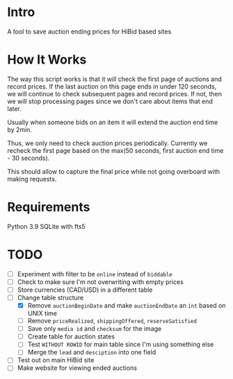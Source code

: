 # Intro
A tool to save auction ending prices for HiBid based sites

# How It Works
The way this script works is that it will check the first page of auctions and record prices.
If the last auction on this page ends in under 120 seconds, we will continue to check subsequent pages and record prices.
If not, then we will stop processing pages since we don't care about items that end later.

Usually when someone bids on an item it will extend the auction end time by 2min.

Thus, we only need to check auction prices periodically. Currently we recheck the first page based on the max(50 seconds, first auction end time - 30 seconds).

This should allow to capture the final price while not going overboard with making requests.


# Requirements
Python 3.9
SQLite with fts5

# TODO
- [ ] Experiment with filter to be `online` instead of `biddable`
- [ ] Check to make sure I'm not overwriting with empty prices
- [ ] Store currencies (CAD/USD) in a different table
- [ ] Change table structure
  - [x] Remove `auctionBeginDate` and make `auctionEndDate` an `int` based on UNIX time
  - [ ] Remove `priceRealized`, `shippingOffered`, `reserveSatisfied`
  - [ ] Save only `media id` and `checksum` for the image
  - [ ] Create table for auction states
  - [ ] Test `WITHOUT ROWID` for main table since I'm using something else
  - [ ] Merge the `lead` and `desciption` into one field
- [ ] Test out on main HiBid site
- [ ] Make website for viewing ended auctions
